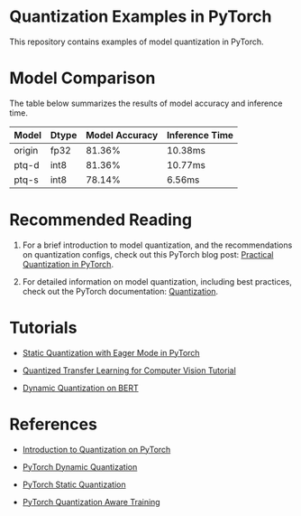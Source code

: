# Quantization Examples in PyTorch

This repository contains examples of model quantization in PyTorch.

# Model Comparison

The table below summarizes the results of model accuracy and inference time.

| Model    | Dtype   |   Model Accuracy |   Inference Time |
|----------|---------|------------------|------------------|
| origin   | fp32    |           81.36% |          10.38ms |
| ptq-d    | int8    |           81.36% |          10.77ms |
| ptq-s    | int8    |           78.14% |           6.56ms |

# Recommended Reading

1. For a brief introduction to model quantization, and the recommendations on quantization configs, check out this PyTorch blog post: [Practical Quantization in PyTorch](https://pytorch.org/blog/quantization-in-practice/).

2. For detailed information on model quantization, including best practices, check out the PyTorch documentation: [Quantization](https://pytorch.org/docs/stable/quantization.html).

# Tutorials

- [Static Quantization with Eager Mode in PyTorch](https://pytorch.org/tutorials/advanced/static_quantization_tutorial.html)

- [Quantized Transfer Learning for Computer Vision Tutorial](https://pytorch.org/tutorials/intermediate/quantized_transfer_learning_tutorial.html)

- [Dynamic Quantization on BERT](https://pytorch.org/tutorials/intermediate/dynamic_quantization_bert_tutorial.html)

# References

- [Introduction to Quantization on PyTorch](https://pytorch.org/blog/introduction-to-quantization-on-pytorch/#device-and-operator-support)

- [PyTorch Dynamic Quantization](https://leimao.github.io/blog/PyTorch-Dynamic-Quantization/)

- [PyTorch Static Quantization](https://leimao.github.io/blog/PyTorch-Static-Quantization/)

- [PyTorch Quantization Aware Training](https://leimao.github.io/blog/PyTorch-Static-Quantization/)
